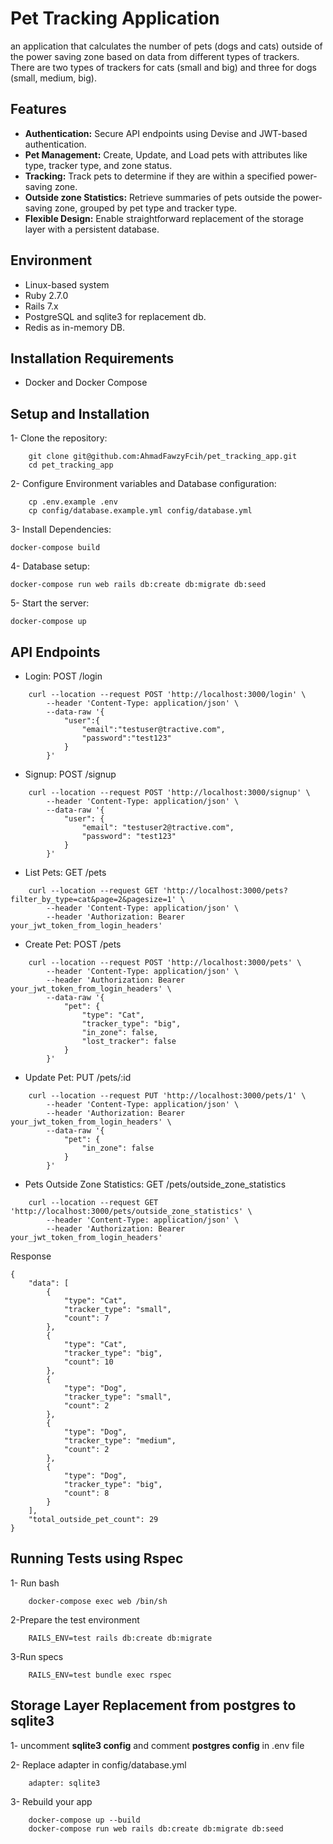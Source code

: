 # Pet Tracking Application
an application that calculates the number of pets (dogs and cats) outside of the
power saving zone based on data from different types of trackers. There are two types of
trackers for cats (small and big) and three for dogs (small, medium, big).


## Features
- **Authentication:** Secure API endpoints using Devise and JWT-based authentication.
- **Pet Management:** Create, Update, and Load pets with attributes like type, tracker type, and zone status.
- **Tracking:** Track pets to determine if they are within a specified power-saving zone.
- **Outside zone Statistics:** Retrieve summaries of pets outside the power-saving zone, grouped by pet type and tracker type.
- **Flexible Design:** Enable straightforward replacement of the storage layer with a persistent database.
   
## Environment
- Linux-based system
- Ruby 2.7.0
- Rails 7.x
- PostgreSQL and sqlite3 for replacement db.
- Redis as in-memory DB.

## Installation Requirements
- Docker and Docker Compose

## Setup and Installation

1- Clone the repository:

        git clone git@github.com:AhmadFawzyFcih/pet_tracking_app.git
        cd pet_tracking_app

2- Configure Environment variables and Database configuration:

        cp .env.example .env
        cp config/database.example.yml config/database.yml

3- Install Dependencies:

    docker-compose build

4- Database setup:

    docker-compose run web rails db:create db:migrate db:seed

5- Start the server:

    docker-compose up


## API Endpoints
- Login: POST /login
```
    curl --location --request POST 'http://localhost:3000/login' \
        --header 'Content-Type: application/json' \
        --data-raw '{
            "user":{
                "email":"testuser@tractive.com",
                "password":"test123"
            }
        }'
```

- Signup: POST /signup
```
    curl --location --request POST 'http://localhost:3000/signup' \
        --header 'Content-Type: application/json' \
        --data-raw '{
            "user": {
                "email": "testuser2@tractive.com", 
                "password": "test123"
            }
        }'
```


- List Pets: GET /pets
```
    curl --location --request GET 'http://localhost:3000/pets?filter_by_type=cat&page=2&pagesize=1' \
        --header 'Content-Type: application/json' \
        --header 'Authorization: Bearer your_jwt_token_from_login_headers'
```

- Create Pet: POST /pets
```
    curl --location --request POST 'http://localhost:3000/pets' \
        --header 'Content-Type: application/json' \
        --header 'Authorization: Bearer your_jwt_token_from_login_headers' \
        --data-raw '{
            "pet": {
                "type": "Cat",
                "tracker_type": "big",
                "in_zone": false,
                "lost_tracker": false
            }
        }'
```

- Update Pet: PUT /pets/:id
```
    curl --location --request PUT 'http://localhost:3000/pets/1' \
        --header 'Content-Type: application/json' \
        --header 'Authorization: Bearer your_jwt_token_from_login_headers' \
        --data-raw '{
            "pet": {
                "in_zone": false
            }
        }'
```

- Pets Outside Zone Statistics: GET /pets/outside_zone_statistics
```
    curl --location --request GET 'http://localhost:3000/pets/outside_zone_statistics' \
        --header 'Content-Type: application/json' \
        --header 'Authorization: Bearer your_jwt_token_from_login_headers'
```

Response

```
{
    "data": [
        {
            "type": "Cat",
            "tracker_type": "small",
            "count": 7
        },
        {
            "type": "Cat",
            "tracker_type": "big",
            "count": 10
        },
        {
            "type": "Dog",
            "tracker_type": "small",
            "count": 2
        },
        {
            "type": "Dog",
            "tracker_type": "medium",
            "count": 2
        },
        {
            "type": "Dog",
            "tracker_type": "big",
            "count": 8
        }
    ],
    "total_outside_pet_count": 29
}
```

## Running Tests using Rspec
1- Run bash

        docker-compose exec web /bin/sh

2-Prepare the test environment

        RAILS_ENV=test rails db:create db:migrate

3-Run specs

        RAILS_ENV=test bundle exec rspec


## Storage Layer Replacement from postgres to sqlite3

1- uncomment **sqlite3 config** and comment **postgres config** in .env file

2- Replace adapter in config/database.yml

        adapter: sqlite3

3- Rebuild your app

        docker-compose up --build 
        docker-compose run web rails db:create db:migrate db:seed

